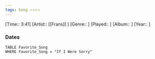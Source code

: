 ```yaml
---
tags: Song ⭐⭐⭐⭐ 
---
```

[Time:: 3:41]
[Artist:: [[Frans]] ]
[Genre:: ]
[Played:: ]
[Album:: ]
[Year:: ]
### Dates
````dataview
TABLE Favorite_Song
WHERE Favorite_Song = "If I Were Sorry"
````